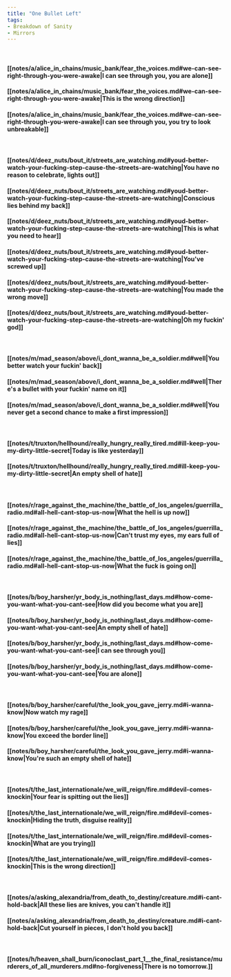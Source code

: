 ```yaml
---
title: "One Bullet Left"
tags:
- Breakdown of Sanity
- Mirrors
---
```

&nbsp;
#### [[notes/a/alice_in_chains/music_bank/fear_the_voices.md#we-can-see-right-through-you-were-awake|I can see through you, you are alone]]
#### [[notes/a/alice_in_chains/music_bank/fear_the_voices.md#we-can-see-right-through-you-were-awake|This is the wrong direction]]
#### [[notes/a/alice_in_chains/music_bank/fear_the_voices.md#we-can-see-right-through-you-were-awake|I can see through you, you try to look unbreakable]]
&nbsp;
#### [[notes/d/deez_nuts/bout_it/streets_are_watching.md#youd-better-watch-your-fucking-step-cause-the-streets-are-watching|You have no reason to celebrate, lights out]]
#### [[notes/d/deez_nuts/bout_it/streets_are_watching.md#youd-better-watch-your-fucking-step-cause-the-streets-are-watching|Conscious lies behind my back]]
#### [[notes/d/deez_nuts/bout_it/streets_are_watching.md#youd-better-watch-your-fucking-step-cause-the-streets-are-watching|This is what you need to hear]]
#### [[notes/d/deez_nuts/bout_it/streets_are_watching.md#youd-better-watch-your-fucking-step-cause-the-streets-are-watching|You've screwed up]]
#### [[notes/d/deez_nuts/bout_it/streets_are_watching.md#youd-better-watch-your-fucking-step-cause-the-streets-are-watching|You made the wrong move]]
#### [[notes/d/deez_nuts/bout_it/streets_are_watching.md#youd-better-watch-your-fucking-step-cause-the-streets-are-watching|Oh my fuckin' god]]
&nbsp;
#### [[notes/m/mad_season/above/i_dont_wanna_be_a_soldier.md#well|You better watch your fuckin' back]]
#### [[notes/m/mad_season/above/i_dont_wanna_be_a_soldier.md#well|There's a bullet with your fuckin' name on it]]
#### [[notes/m/mad_season/above/i_dont_wanna_be_a_soldier.md#well|You never get a second chance to make a first impression]]
&nbsp;
#### [[notes/t/truxton/hellhound/really_hungry_really_tired.md#ill-keep-you-my-dirty-little-secret|Today is like yesterday]]
#### [[notes/t/truxton/hellhound/really_hungry_really_tired.md#ill-keep-you-my-dirty-little-secret|An empty shell of hate]]
&nbsp;
#### [[notes/r/rage_against_the_machine/the_battle_of_los_angeles/guerrilla_radio.md#all-hell-cant-stop-us-now|What the hell is up now]]
#### [[notes/r/rage_against_the_machine/the_battle_of_los_angeles/guerrilla_radio.md#all-hell-cant-stop-us-now|Can't trust my eyes, my ears full of lies]]
#### [[notes/r/rage_against_the_machine/the_battle_of_los_angeles/guerrilla_radio.md#all-hell-cant-stop-us-now|What the fuck is going on]]
&nbsp;
#### [[notes/b/boy_harsher/yr_body_is_nothing/last_days.md#how-come-you-want-what-you-cant-see|How did you become what you are]]
#### [[notes/b/boy_harsher/yr_body_is_nothing/last_days.md#how-come-you-want-what-you-cant-see|An empty shell of hate]]
#### [[notes/b/boy_harsher/yr_body_is_nothing/last_days.md#how-come-you-want-what-you-cant-see|I can see through you]]
#### [[notes/b/boy_harsher/yr_body_is_nothing/last_days.md#how-come-you-want-what-you-cant-see|You are alone]]
&nbsp;
#### [[notes/b/boy_harsher/careful/the_look_you_gave_jerry.md#i-wanna-know|Now watch my rage]]
#### [[notes/b/boy_harsher/careful/the_look_you_gave_jerry.md#i-wanna-know|You exceed the border line]]
#### [[notes/b/boy_harsher/careful/the_look_you_gave_jerry.md#i-wanna-know|You're such an empty shell of hate]]
&nbsp;
#### [[notes/t/the_last_internationale/we_will_reign/fire.md#devil-comes-knockin|Your fear is spitting out the lies]]
#### [[notes/t/the_last_internationale/we_will_reign/fire.md#devil-comes-knockin|Hiding the truth, disguise reality]]
#### [[notes/t/the_last_internationale/we_will_reign/fire.md#devil-comes-knockin|What are you trying]]
#### [[notes/t/the_last_internationale/we_will_reign/fire.md#devil-comes-knockin|This is the wrong direction]]
&nbsp;
#### [[notes/a/asking_alexandria/from_death_to_destiny/creature.md#i-cant-hold-back|All these lies are knives, you can't handle it]]
#### [[notes/a/asking_alexandria/from_death_to_destiny/creature.md#i-cant-hold-back|Cut yourself in pieces, I don't hold you back]]
&nbsp;
#### [[notes/h/heaven_shall_burn/iconoclast_part_1__the_final_resistance/murderers_of_all_murderers.md#no-forgiveness|There is no tomorrow.]]
